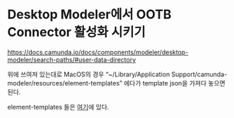 # Desktop Modeler에서 OOTB Connector 활성화 시키기

https://docs.camunda.io/docs/components/modeler/desktop-modeler/search-paths/#user-data-directory 

위에 쓰여져 있는대로 MacOS의 경우 “~/Library/Application Support/camunda-modeler/resources/element-templates” 에다가 template json을 가져다 놓으면 된다.

element-templates 들은 [여기](https://github.com/camunda/connectors/tree/main/connectors/)에 있다.